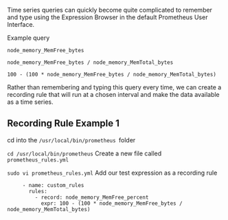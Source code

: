 Time series queries can quickly become quite complicated to remember and type using the Expression Browser in the default Prometheus User Interface.

Example query

`node_memory_MemFree_bytes`

`node_memory_MemFree_bytes / node_memory_MemTotal_bytes`

`100 - (100 * node_memory_MemFree_bytes / node_memory_MemTotal_bytes)`

Rather than remembering and typing this query every time, we can create a recording rule that will run at a chosen interval and make the data available as a time series.


## Recording Rule Example 1
cd into the `/usr/local/bin/prometheus `folder


`cd /usr/local/bin/prometheus`
Create a new file called `prometheus_rules.yml`


`sudo vi prometheus_rules.yml`
Add our test expression as a recording rule


```groups:
     - name: custom_rules
       rules:
         - record: node_memory_MemFree_percent
           expr: 100 - (100 * node_memory_MemFree_bytes / node_memory_MemTotal_bytes)


